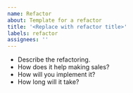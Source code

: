 ```yaml
---
name: Refactor
about: Template for a refactor
title: '<Replace with refactor title>'
labels: refactor
assignees: ''
---
```


- Describe the refactoring.
- How does it help making sales?
- How will you implement it?
- How long will it take?
